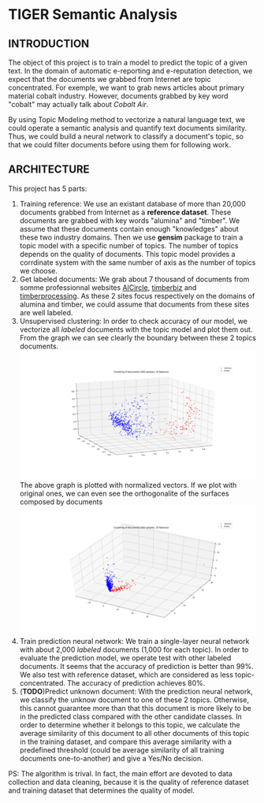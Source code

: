 # TIGER Semantic Analysis

## INTRODUCTION
The object of this project is to train a model to predict the topic of a given text. In the domain of automatic e-reporting and e-reputation detection, we expect that the documents we grabbed from Internet are topic concentrated. For exemple, we want to grab news articles about primary material cobalt industry. However, documents grabbed by key word "cobalt" may actually talk about *Cobalt Air*.

By using Topic Modeling method to vectorize a natural language text, we could operate a semantic analysis and quantify text documents similarity. Thus, we could build a neural network to classify a document's topic, so that we could filter documents before using them for following work.


## ARCHITECTURE
This project has 5 parts:
1. Training reference: We use an existant database of more than 20,000 documents grabbed from Internet as a **reference dataset**. These documents are grabbed with key words "alumina" and "timber". We assume that these documents contain enough "knowledges" about these two industry domains. Then we use **gensim** package to train a topic model with a specific number of topics. The number of topics depends on the quality of documents. This topic model provides a corrdinate system with the same number of axis as the number of topics we choose.
2. Get labeled documents: We grab about 7 thousand of documents from somme professionnal websites [AlCircle](http://www.alcircle.com/), [timberbiz](https://www.timberbiz.com.au/) and [timberprocessing](http://www.timberprocessing.com). As these 2 sites focus respectively on the domains of alumina and timber, we could assume that documents from these sites are well labeled.
3. Unsupervised clustering: In order to check accuracy of our model, we vectorize all *labeled* documents with the topic model and plot them out. From the graph we can see clearly the boundary between these 2 topics documents.
![Alt](/src/graph/20features_labelset_norm_3d.png)
The above graph is plotted with normalized vectors. If we plot with original ones, we can even see the orthogonalite of the surfaces composed by documents
![Alt](/src/graph/20features_labelset_3d.png)
4. Train prediction neural network: We train a single-layer neural network with about 2,000 *labeled* documents (1,000 for each topic). In order to evaluate the prediction model, we operate test with other labeled documents. It seems that the accuracy of prediction is better than 99%. We also test with reference dataset, which are considered as less topic-concentrated. The accuracy of prediction achieves 80%.
5. (**TODO**)Predict unknown document: With the prediction neural network, we classify the unknow document to one of these 2 topics. Otherwise, this cannot guarantee more than that this document is more likely to be in the predicted class compared with the other candidate classes. In order to determine whether it belongs to this topic, we calculate the average similarity of this document to all other documents of this topic in the training dataset, and compare this average similarity with a predefined threshold (could be average similarity of all training documents one-to-another) and give a Yes/No decision.

PS: The algorithm is trival. In fact, the main effort are devoted to data collection and data cleaning, because it is the quality of reference dataset and training dataset that determines the quality of model.
